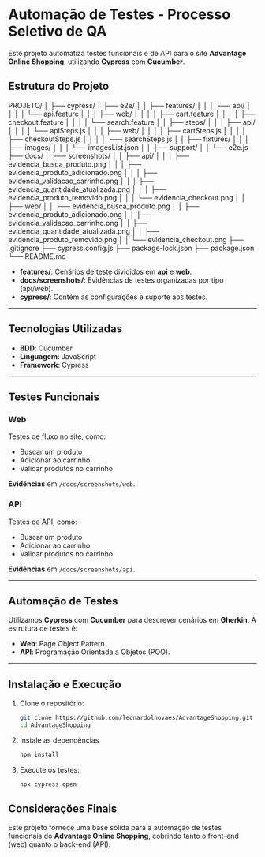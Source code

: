 # Automação de Testes - Processo Seletivo de QA

Este projeto automatiza testes funcionais e de API para o site **Advantage Online Shopping**, utilizando **Cypress** com **Cucumber**.

## Estrutura do Projeto

PROJETO/
│
├── cypress/
│   ├── e2e/
│   │   ├── features/
│   │   │   ├── api/
│   │   │   │   └── api.feature
│   │   │   ├── web/
│   │   │   │   ├── cart.feature
│   │   │   │   ├── checkout.feature
│   │   │   │   └── search.feature
│   │   ├── steps/
│   │   │   ├── api/
│   │   │   │   └── apiSteps.js
│   │   │   ├── web/
│   │   │   │   ├── cartSteps.js
│   │   │   │   ├── checkoutSteps.js
│   │   │   │   └── searchSteps.js
│   │   ├── fixtures/
│   │   │   ├── images/
│   │   │   └── imagesList.json
│   │   ├── support/
│   │       └── e2e.js
├── docs/
│   ├── screenshots/
│   │   ├── api/
│   │   │   ├── evidencia_busca_produto.png
│   │   │   ├── evidencia_produto_adicionado.png
│   │   │   ├── evidencia_validacao_carrinho.png
│   │   │   ├── evidencia_quantidade_atualizada.png
│   │   │   ├── evidencia_produto_removido.png
│   │   │   └── evidencia_checkout.png
│   │   ├── web/
│   │       ├── evidencia_busca_produto.png
│   │       ├── evidencia_produto_adicionado.png
│   │       ├── evidencia_validacao_carrinho.png
│   │       ├── evidencia_quantidade_atualizada.png
│   │       ├── evidencia_produto_removido.png
│   │       └── evidencia_checkout.png
├── .gitignore
├── cypress.config.js
├── package-lock.json
├── package.json
└── README.md


- **features/**: Cenários de teste divididos em **api** e **web**.
- **docs/screenshots/**: Evidências de testes organizadas por tipo (api/web).
- **cypress/**: Contém as configurações e suporte aos testes.

---

## Tecnologias Utilizadas

- **BDD**: Cucumber
- **Linguagem**: JavaScript
- **Framework**: Cypress

---

## Testes Funcionais

### Web

Testes de fluxo no site, como:

- Buscar um produto
- Adicionar ao carrinho
- Validar produtos no carrinho

**Evidências** em `/docs/screenshots/web`.

### API

Testes de API, como:

- Buscar um produto
- Adicionar ao carrinho
- Validar produtos no carrinho

**Evidências** em `/docs/screenshots/api`.

---

## Automação de Testes

Utilizamos **Cypress** com **Cucumber** para descrever cenários em **Gherkin**. A estrutura de testes é:

- **Web**: Page Object Pattern.
- **API**: Programação Orientada a Objetos (POO).

---

## Instalação e Execução

1. Clone o repositório:

   ```bash
   git clone https://github.com/leonardolnovaes/AdvantageShopping.git
   cd AdvantageShopping
   ```

2. Instale as dependências

    ```bash
    npm install
    ```

3. Execute os testes:

    ```bash
    npx cypress open
    ```

## Considerações Finais

Este projeto fornece uma base sólida para a automação de testes funcionais do **Advantage Online Shopping**, cobrindo tanto o front-end (web) quanto o back-end (API).


